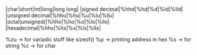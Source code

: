 |char|short|int|long|long long|
|signed decimal|%hhd|%hd|%d|%ld|%lld|
|unsigned decimal|%hhu|%hu|%u|%lu|%llu|    
|octal(unsigned)|%hho|%ho|%o|%lo|%llo| 
|hexadecimal|%hhx|%hx|%x|%lx|%llx|

%zu -> for variadic stuff like sizeof() 
%p  -> printing address in hex 
%s  -> for string 
%c  -> for char 